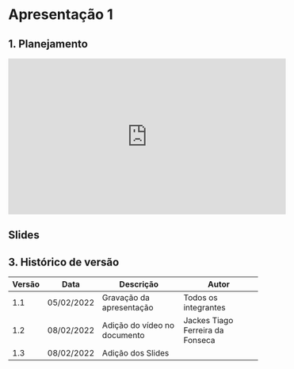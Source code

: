 # Apresentação 1

## 1. Planejamento
<center>

<iframe width="560" height="315" src="https://www.youtube.com/watch?v=ZACKv3VdGkg" title="YouTube video player" frameborder="0" allow="accelerometer; autoplay; clipboard-write; encrypted-media; gyroscope; picture-in-picture" allowfullscreen></iframe>

</center>

## Slides

## 3. Histórico de versão

| Versão | Data       | Descrição                       | Autor                |
| ------ | ---------- | ------------------------------- | -------------------- |
| 1.1    | 05/02/2022 | Gravação da apresentação        | Todos os integrantes |
| 1.2    | 08/02/2022 | Adição do vídeo no documento    | Jackes Tiago Ferreira da Fonseca         |
| 1.3    | 08/02/2022 | Adição dos Slides               |        |
